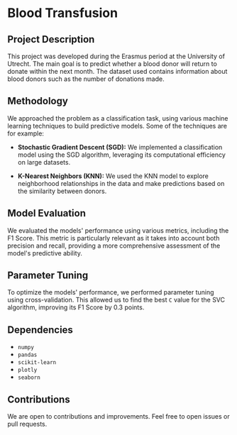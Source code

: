 # Blood Transfusion

## Project Description

This project was developed during the Erasmus period at the University of Utrecht. The main goal is to predict whether a blood donor will return to donate within the next month. The dataset used contains information about blood donors such as the number of donations made.

## Methodology

We approached the problem as a classification task, using various machine learning techniques to build predictive models. Some of the techniques are for example:

- **Stochastic Gradient Descent (SGD):** We implemented a classification model using the SGD algorithm, leveraging its computational efficiency on large datasets.

- **K-Nearest Neighbors (KNN):** We used the KNN model to explore neighborhood relationships in the data and make predictions based on the similarity between donors.

## Model Evaluation

We evaluated the models' performance using various metrics, including the F1 Score. This metric is particularly relevant as it takes into account both precision and recall, providing a more comprehensive assessment of the model's predictive ability.

## Parameter Tuning

To optimize the models' performance, we performed parameter tuning using cross-validation. This allowed us to find the best `C` value for the SVC algorithm, improving its F1 Score by 0.3 points.


## Dependencies

- `numpy`
- `pandas`
- `scikit-learn`
- `plotly`
- `seaborn`


## Contributions

We are open to contributions and improvements. Feel free to open issues or pull requests.
